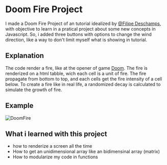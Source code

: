 # Doom Fire Project

I made a Doom Fire Project of an tutorial idealized by [@Filipe Deschamps](https://youtu.be/fxm8cadCqbs?list=PLHKCu7IIkMG7wke4CwkEpJvU63gs77OS6), with objective to learn in a pratical project about some new concepts in Javascript. So, i added three buttons with options to change the wind direction, like a way to don't limit myself what is showing in tutorial.


## Explanation
The code render a fire, like at the opener of game [Doom](https://en.wikipedia.org/wiki/Doom_(1993_video_game)). The fire is renderized on a html tabble, wich each cell is a unit of fire. The fire propagate from bottom to top, and each cells get the fire intensity of a cell below. To create a fire like in real life, a randomized decay is calculated to simulate the growth of fire.

## Example
![DoomFire](https://user-images.githubusercontent.com/23657514/154085840-01194522-ac62-44a2-8aa8-6c4a484aa2ba.gif)


## What i learned with this project
- how to renderize a screen all the time
- How to get an unidimensional array like an bidimensinal array (matrix)
- How to modularize my code in functions

